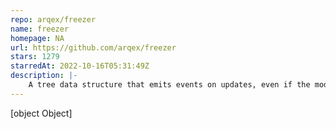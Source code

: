 ```yaml
---
repo: arqex/freezer
name: freezer
homepage: NA
url: https://github.com/arqex/freezer
stars: 1279
starredAt: 2022-10-16T05:31:49Z
description: |-
    A tree data structure that emits events on updates, even if the modification is triggered by one of the leaves, making it easier to think in a reactive way.
---
```


[object Object]
